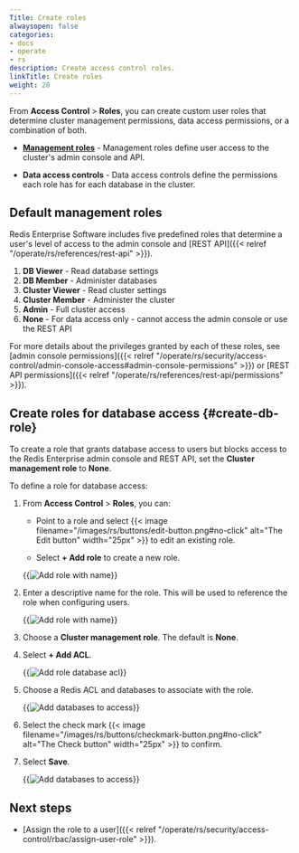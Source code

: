 ```yaml
---
Title: Create roles
alwaysopen: false
categories:
- docs
- operate
- rs
description: Create access control roles.
linkTitle: Create roles
weight: 20
---
```


From **Access Control** > **Roles**, you can create custom user roles that determine cluster management permissions, data access permissions, or a combination of both.

- [**Management roles**](#default-management-roles) - Management roles define user access to the cluster's admin console and API.

- **Data access controls** - Data access controls define the permissions each role has for each database in the cluster.

## Default management roles

Redis Enterprise Software includes five predefined roles that determine a user's level of access to the admin console and [REST API]({{< relref "/operate/rs/references/rest-api" >}}).

1. **DB Viewer** - Read database settings
1. **DB Member** - Administer databases
1. **Cluster Viewer** - Read cluster settings
1. **Cluster Member** - Administer the cluster
1. **Admin** - Full cluster access
1. **None** - For data access only - cannot access the admin console or use the REST API

For more details about the privileges granted by each of these roles, see [admin console permissions]({{< relref "/operate/rs/security/access-control/admin-console-access#admin-console-permissions" >}}) or [REST API permissions]({{< relref "/operate/rs/references/rest-api/permissions" >}}).

## Create roles for database access {#create-db-role}

To create a role that grants database access to users but blocks access to the Redis Enterprise admin console and REST API, set the **Cluster management role** to **None**.

To define a role for database access:

1. From **Access Control** > **Roles**, you can:

    - Point to a role and select {{< image filename="/images/rs/buttons/edit-button.png#no-click" alt="The Edit button" width="25px" >}} to edit an existing role.

    - Select **+ Add role** to create a new role.

    {{<image filename="images/rs/access-control-role-panel.png" alt="Add role with name" >}}

1. Enter a descriptive name for the role. This will be used to reference the role when configuring users.

    {{<image filename="images/rs/access-control-role-name.png" alt="Add role with name" >}}

1. Choose a **Cluster management role**. The default is **None**.
    
1. Select **+ Add ACL**.

    {{<image filename="images/rs/access-control-role-acl.png" alt="Add role database acl" >}}

1.  Choose a Redis ACL and databases to associate with the role.

    {{<image filename="images/rs/access-control-role-databases.png" alt="Add databases to access" >}}

1. Select the check mark {{< image filename="/images/rs/buttons/checkmark-button.png#no-click" alt="The Check button" width="25px" >}} to confirm.

1. Select **Save**.

    {{<image filename="images/rs/access-control-role-save.png" alt="Add databases to access" >}}

## Next steps

- [Assign the role to a user]({{< relref "/operate/rs/security/access-control/rbac/assign-user-role" >}}).